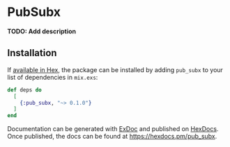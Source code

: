 # PubSubx

**TODO: Add description**

## Installation

If [available in Hex](https://hex.pm/docs/publish), the package can be installed
by adding `pub_subx` to your list of dependencies in `mix.exs`:

```elixir
def deps do
  [
    {:pub_subx, "~> 0.1.0"}
  ]
end
```

Documentation can be generated with [ExDoc](https://github.com/elixir-lang/ex_doc)
and published on [HexDocs](https://hexdocs.pm). Once published, the docs can
be found at <https://hexdocs.pm/pub_subx>.


